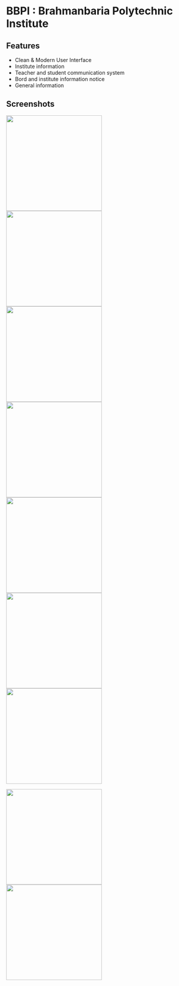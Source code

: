 # BBPI : Brahmanbaria Polytechnic Institute


## Features

 - Clean & Modern User Interface
 - Institute information
 - Teacher and student communication system
 - Bord and institute information notice
 - General information


## Screenshots

<img src="assets/screen-shot/Screenshot_1.jpg" width="256">  <img src="assets/screen-shot/Screenshot_2.jpg" width="256">  <img src="assets/screen-shot/Screenshot_3.jpg" width="256">   <img src="assets/screen-shot/Screenshot_4.jpg" width="256">
 <img src="assets/screen-shot/Screenshot_5.jpg" width="256">
 <img src="assets/screen-shot/Screenshot_6.jpg" width="256">
  <img src="assets/screen-shot/Screenshot_7.jpg" width="256">

 <img src="assets/screen-shot/Screenshot_8.jpg" width="256">
  <img src="assets/screen-shot/Screenshot_9.jpg" width="256">

